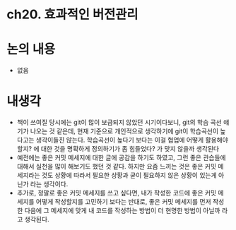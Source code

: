 # ch20. 효과적인 버전관리

# 논의 내용

- 없음

# 내생각

- 책이 쓰여질 당시에는 git이 많이 보급되지 않았던 시기이다보니, git의 학습 곡선 얘기가 나오는 것 같은데, 현재 기준으로 개인적으로 생각하기에 git이 학습곡선이 높다고는 생각이들진 않는다. 학습곡선이 높다기 보다는 이걸 협업에 어떻게 활용해야할지? 에 대한 것을 명확하게 정의하기가 좀 힘들었다? 가 맞지 않을까 생각된다
- 예전에는 좋은 커밋 메세지에 대한 글에 공감을 하기도 하였고, 그런 좋은 관습들에 대해서 실천을 많이 해보기도 했던 것 같다. 하지만 요즘 느끼는 것은 좋은 커밋 메세지라는 것도 상황에 따라서 필요한 상황과 굳이 필요하지 않은 상황이 있는게 아닌가 라는 생각이다.
- 추가로, 정말로 좋은 커밋 메세지를 쓰고 싶다면, 내가 작성한 코드에 좋은 커밋 메세지를 어떻게 작성할지를 고민하기 보다는 반대로, 좋은 커밋 메세지를 먼저 작성한 다음에 그 메세지에 맞게 내 코드를 작성하는 방법이 더 현명한 방법이 아닐까 라고 생각된다.